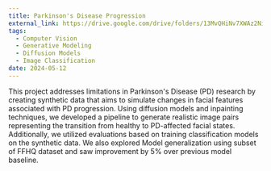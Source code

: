 ```yaml
---
title: Parkinson's Disease Progression
external_link: https://drive.google.com/drive/folders/13MvQHiNv7XWAz2NiIbmRUeUTVYVADV_r?usp=sharing
tags:
  - Computer Vision
  - Generative Modeling
  - Diffusion Models
  - Image Classification
date: 2024-05-12
---
```


This project addresses limitations in Parkinson's Disease (PD) research by creating synthetic data that aims to simulate changes in facial features associated with PD progression. Using diffusion models and inpainting techniques, we developed a pipeline to generate realistic image pairs representing the transition from healthy to PD-affected facial states. Additionally, we utilized evaluations based on training classification models on the synthetic data. We also explored Model generalization using subset of FFHQ dataset and saw improvement by 5% over previous model baseline.
<!--more-->
